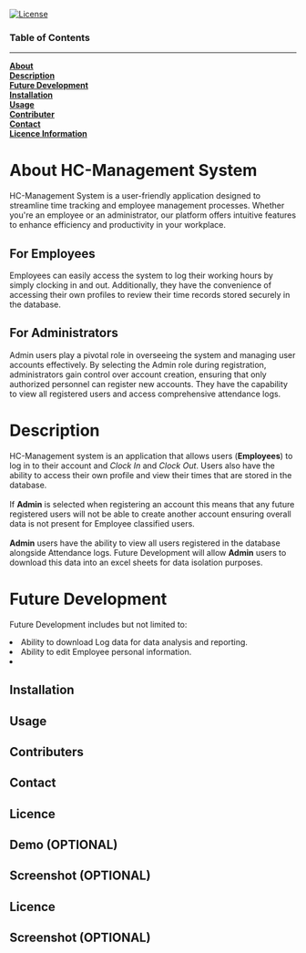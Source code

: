 
[![License](https://img.shields.io/badge/License-MIT-blue.svg)](https://opensource.org/licenses/MIT)

### **Table of Contents** <br>
***
 [**About**](#about)<br>
 [**Description**](#description)<br>
 [**Future Development**](#future-development)<br>
 [**Installation**](#installation)<br>
 [**Usage**](#usage)<br>
 [**Contributer**](#contributer)<br>
 [**Contact**](#contact)<br>
 [**Licence Information**](#licence)<br>
 

# About HC-Management System

HC-Management System is a user-friendly application designed to streamline time tracking and employee management processes. Whether you're an employee or an administrator, our platform offers intuitive features to enhance efficiency and productivity in your workplace.

## For Employees

Employees can easily access the system to log their working hours by simply clocking in and out. Additionally, they have the convenience of accessing their own profiles to review their time records stored securely in the database.

## For Administrators

Admin users play a pivotal role in overseeing the system and managing user accounts effectively. By selecting the Admin role during registration, administrators gain control over account creation, ensuring that only authorized personnel can register new accounts. They have the capability to view all registered users and access comprehensive attendance logs. 

 
# **Description**
HC-Management system is an application that allows users (**Employees**) to log in to their account and *Clock In* and *Clock Out*. Users also have the ability to access their own profile and view their times that are stored in the database. 
  <br>
  <br>
 If **Admin** is selected when registering an account this means that any future registered users will not be able to create another account ensuring overall data is not present for Employee classified users. 
  <br>
  <br>
   **Admin** users have the ability to view all users registered in the database alongside Attendance logs. Future Development will allow **Admin** users to download this data into an excel sheets for data isolation purposes.

# **Future Development**
Future Development includes but not limited to:
<li>Ability to download Log data for data analysis and reporting.
<li>Ability to edit Employee personal information.
<li>
<br>

## **Installation**

## **Usage**

## **Contributers**

## **Contact**

## **Licence**

## **Demo** (OPTIONAL)

## **Screenshot** (OPTIONAL)

## Licence



## Screenshot (OPTIONAL)